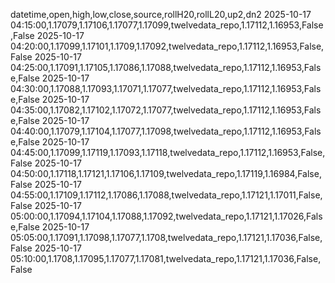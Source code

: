 datetime,open,high,low,close,source,rollH20,rollL20,up2,dn2
2025-10-17 04:15:00,1.17079,1.17106,1.17077,1.17099,twelvedata_repo,1.17112,1.16953,False,False
2025-10-17 04:20:00,1.17099,1.17101,1.1709,1.17092,twelvedata_repo,1.17112,1.16953,False,False
2025-10-17 04:25:00,1.17091,1.17105,1.17086,1.17088,twelvedata_repo,1.17112,1.16953,False,False
2025-10-17 04:30:00,1.17088,1.17093,1.17071,1.17077,twelvedata_repo,1.17112,1.16953,False,False
2025-10-17 04:35:00,1.17082,1.17102,1.17072,1.17077,twelvedata_repo,1.17112,1.16953,False,False
2025-10-17 04:40:00,1.17079,1.17104,1.17077,1.17098,twelvedata_repo,1.17112,1.16953,False,False
2025-10-17 04:45:00,1.17099,1.17119,1.17093,1.17118,twelvedata_repo,1.17112,1.16953,False,False
2025-10-17 04:50:00,1.17118,1.17121,1.17106,1.17109,twelvedata_repo,1.17119,1.16984,False,False
2025-10-17 04:55:00,1.17109,1.17112,1.17086,1.17088,twelvedata_repo,1.17121,1.17011,False,False
2025-10-17 05:00:00,1.17094,1.17104,1.17088,1.17092,twelvedata_repo,1.17121,1.17026,False,False
2025-10-17 05:05:00,1.17091,1.17098,1.17077,1.1708,twelvedata_repo,1.17121,1.17036,False,False
2025-10-17 05:10:00,1.1708,1.17095,1.17077,1.17081,twelvedata_repo,1.17121,1.17036,False,False
